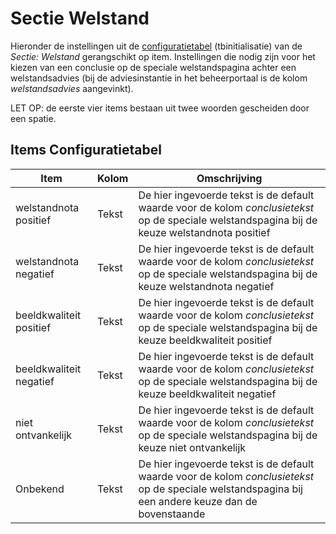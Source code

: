# Sectie Welstand

Hieronder de instellingen uit de [configuratietabel](README.md) (tbinitialisatie) van de *Sectie: Welstand* gerangschikt op item.
Instellingen die nodig zijn voor het kiezen van een conclusie op de speciale welstandspagina achter een welstandsadvies (bij de adviesinstantie in het beheerportaal is de kolom *welstandsadvies* aangevinkt).

LET OP: de eerste vier items bestaan uit twee woorden gescheiden door een spatie.

## Items Configuratietabel

| Item                    | Kolom | Omschrijving                                                                       |
|-------------------------|-------|------------------------------------------------------------------------------------|
| welstandnota positief   | Tekst | De hier ingevoerde tekst is de default waarde voor de kolom *conclusietekst* op de speciale welstandspagina bij de keuze welstandnota positief |
| welstandnota negatief   | Tekst | De hier ingevoerde tekst is de default waarde voor de kolom *conclusietekst* op de speciale welstandspagina bij de keuze welstandnota negatief |
| beeldkwaliteit positief | Tekst | De hier ingevoerde tekst is de default waarde voor de kolom *conclusietekst* op de speciale welstandspagina bij de keuze beeldkwaliteit positief |
| beeldkwaliteit negatief | Tekst | De hier ingevoerde tekst is de default waarde voor de kolom *conclusietekst* op de speciale welstandspagina bij de keuze beeldkwaliteit negatief |
| niet ontvankelijk       | Tekst | De hier ingevoerde tekst is de default waarde voor de kolom *conclusietekst* op de speciale welstandspagina bij de keuze niet ontvankelijk |
| Onbekend                | Tekst | De hier ingevoerde tekst is de default waarde voor de kolom *conclusietekst* op de speciale welstandspagina bij een andere keuze dan de bovenstaande |
